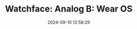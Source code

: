 ---
layout: post
title:  "Watchface: Analog B: Wear OS"
date:   2024-09-10 12:58:29
categories: watchface analog
image: /assets/images/analog_b/banner.png
package: com.watchfacestudio.dibz_wf_analog_b
---